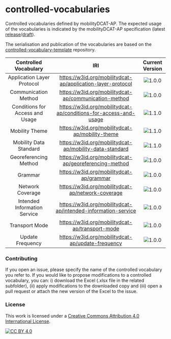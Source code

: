 # controlled-vocabularies
Controlled vocabularies defined by mobilityDCAT-AP. The expected usage of the vocabularies is indicated by the mobilityDCAT-AP specification (latest [release](https://w3id.org/mobilitydcat-ap)/[draft](https://w3id.org/mobilitydcat-ap/drafts)).

The serialisation and publication of the vocabularies are based on the [controlled-vocabulary-template](https://github.com/mobilityDCAT-AP/controlled-vocabulary-template) repository.

| Controlled Vocabulary | IRI | Current Version |
| :------------: | :------------------: | :------: |
| Application Layer Protocol | https://w3id.org/mobilitydcat-ap/application-layer-protocol | ![1.0.0](https://img.shields.io/badge/-1.0.0-blue?style=flat) |
| Communication Method | https://w3id.org/mobilitydcat-ap/communication-method | ![1.0.0](https://img.shields.io/badge/-1.0.0-blue?style=flat) |
| Conditions for Access and Usage | https://w3id.org/mobilitydcat-ap/conditions-for-access-and-usage | ![1.1.0](https://img.shields.io/badge/-1.1.0-blue?style=flat) |
| Mobility Theme | https://w3id.org/mobilitydcat-ap/mobility-theme | ![1.1.0](https://img.shields.io/badge/-1.1.0-blue?style=flat) |
| Mobility Data Standard | https://w3id.org/mobilitydcat-ap/mobility-data-standard | ![1.1.0](https://img.shields.io/badge/-1.1.0-blue?style=flat) |
| Georeferencing Method | https://w3id.org/mobilitydcat-ap/georeferencing-method | ![1.0.0](https://img.shields.io/badge/-1.0.0-blue?style=flat) |
| Grammar | https://w3id.org/mobilitydcat-ap/grammar | ![1.0.0](https://img.shields.io/badge/-1.0.0-blue?style=flat) |
| Network Coverage | https://w3id.org/mobilitydcat-ap/network-coverage | ![1.0.0](https://img.shields.io/badge/-1.0.0-blue?style=flat) |
| Intended Information Service | https://w3id.org/mobilitydcat-ap/intended-information-service | ![1.0.0](https://img.shields.io/badge/-1.0.0-blue?style=flat) |
| Transport Mode | https://w3id.org/mobilitydcat-ap/transport-mode | ![1.0.0](https://img.shields.io/badge/-1.0.0-blue?style=flat) |
| Update Frequency | https://w3id.org/mobilitydcat-ap/update-frequency | ![1.0.0](https://img.shields.io/badge/-deprecated-grey?style=flat) |

### Contributing

If you open an issue, please specify the name of the controlled vocabulary you refer to. If you would like to propose modifications to a controlled vocabulary, you can: i) download the Excel (.xlsx file in the related subfolder), (ii) apply modifications to the downloaded copy and (iii) open a pull request or attach the new version of the Excel to the issue. 

### License

This work is licensed under a [Creative Commons Attribution 4.0 International
License](http://creativecommons.org/licenses/by/4.0/).

[![CC BY 4.0](https://i.creativecommons.org/l/by/4.0/88x31.png)](http://creativecommons.org/licenses/by/4.0/)

